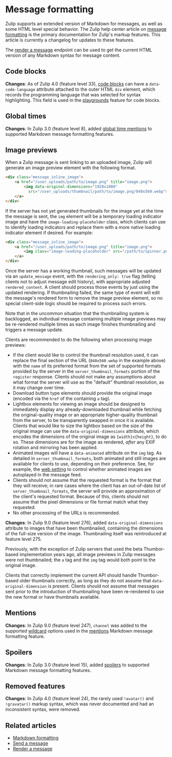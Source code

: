 # Message formatting

Zulip supports an extended version of Markdown for messages, as well as
some HTML level special behavior. The Zulip help center article on [message
formatting](/help/format-your-message-using-markdown) is the primary
documentation for Zulip's markup features. This article is currently a
changelog for updates to these features.

The [render a message](/api/render-message) endpoint can be used to get
the current HTML version of any Markdown syntax for message content.

## Code blocks

**Changes**: As of Zulip 4.0 (feature level 33), [code blocks][help-code]
can have a `data-code-language` attribute attached to the outer HTML
`div` element, which records the programming language that was selected
for syntax highlighting. This field is used in the
[playgrounds][help-playgrounds] feature for code blocks.

## Global times

**Changes**: In Zulip 3.0 (feature level 8), added [global time
mentions][help-global-time] to supported Markdown message formatting
features.

## Image previews

When a Zulip message is sent linking to an uploaded image, Zulip will
generate an image preview element with the following format.

``` html
<div class="message_inline_image">
    <a href="/user_uploads/path/to/image.png" title="image.png">
        <img data-original-dimensions="1920x1080"
          src="/user_uploads/thumbnail/path/to/image.png/840x560.webp">
    </a>
</div>
```

If the server has not yet generated thumbnails for the image yet at
the time the message is sent, the `img` element will be a temporary
loading indicator image and have the `image-loading-placeholder`
class, which clients can use to identify loading indicators and
replace them with a more native loading indicator element if
desired. For example:

``` html
<div class="message_inline_image">
    <a href="/user_uploads/path/to/image.png" title="image.png">
        <img class="image-loading-placeholder" src="/path/to/spinner.png">
    </a>
</div>
```

Once the server has a working thumbnail, such messages will be updated
via an `update_message` event, with the `rendering_only: true` flag
(telling clients not to adjust message edit history), with appropriate
adjusted `rendered_content`. A client should process those events by
just using the updated rendering. If thumbnailing failed, the same
type of event will edit the message's rendered form to remove the
image preview element, so no special client-side logic should be
required to process such errors.

Note that in the uncommon situation that the thumbnailing system is
backlogged, an individual message containing multiple image previews
may be re-rendered multiple times as each image finishes thumbnailing
and triggers a message update.

Clients are recommended to do the following when processing image
previews:

- If the client would like to control the thumbnail resolution used,
  it can replace the final section of the URL (`840x560.webp` in the
  example above) with the `name` of its preferred format from the set
  of supported formats provided by the server in the
  `server_thumbnail_formats` portion of the `register`
  response. Clients should not make any assumptions about what format
  the server will use as the "default" thumbnail resolution, as it may
  change over time.
- Download button type elements should provide the original image
  (encoded via the `href` of the containing `a` tag).
- Lightbox elements for viewing an image should be designed to
  immediately display any already-downloaded thumbnail while fetching
  the original-quality image or an appropriate higher-quality
  thumbnail from the server, to be transparently swapped in once it is
  available. Clients that would like to size the lightbox based on the
  size of the original image can use the `data-original-dimensions`
  attribute, which encodes the dimensions of the original image as
  `{width}x{height}`, to do so.  These dimensions are for the image as
  rendered, _after_ any EXIF rotation and mirroring has been applied.
- Animated images will have a `data-animated` attribute on the `img`
  tag. As detailed in `server_thumbnail_formats`, both animated and
  still images are available for clients to use, depending on their
  preference. See, for example, the [web setting][help-previews]
  to control whether animated images are autoplayed in the message
  feed.
- Clients should not assume that the requested format is the format
  that they will receive; in rare cases where the client has an
  out-of-date list of `server_thumbnail_formats`, the server will
  provide an approximation of the client's requested format.  Because
  of this, clients should not assume that the pixel dimensions or file
  format match what they requested.
- No other processing of the URLs is recommended.

**Changes**: In Zulip 9.0 (feature level 276), added
`data-original-dimensions` attribute to images that have been
thumbnailed, containing the dimensions of the full-size version of the
image. Thumbnailing itself was reintroduced at feature level 275.

Previously, with the exception of Zulip servers that used the beta
Thumbor-based implementation years ago, all image previews in Zulip
messages were not thumbnailed; the `a` tag and the `img` tag would both
point to the original image.

Clients that correctly implement the current API should handle
Thumbor-based older thumbnails correctly, as long as they do not
assume that `data-original-dimension` is present. Clients should not
assume that messages sent prior to the introduction of thumbnailing
have been re-rendered to use the new format or have thumbnails
available.

## Mentions

**Changes**: In Zulip 9.0 (feature level 247), `channel` was added
to the supported [wildcard][help-mention-all] options used in the
[mentions][help-mentions] Markdown message formatting feature.

## Spoilers

**Changes**: In Zulip 3.0 (feature level 15), added
[spoilers][help-spoilers] to supported Markdown message formatting
features.

## Removed features

**Changes**: In Zulip 4.0 (feature level 24), the rarely used `!avatar()`
and `!gravatar()` markup syntax, which was never documented and had an
inconsistent syntax, were removed.

## Related articles

* [Markdown formatting](/help/format-your-message-using-markdown)
* [Send a message](/api/send-message)
* [Render a message](/api/render-message)

[help-code]: /help/code-blocks
[help-playgrounds]: /help/code-blocks#code-playgrounds
[help-spoilers]: /help/spoilers
[help-global-time]: /help/global-times
[help-mentions]: /help/mention-a-user-or-group
[help-mention-all]: /help/mention-a-user-or-group#mention-everyone-on-a-channel
[help-previews]: /help/image-video-and-website-previews#configure-how-animated-images-are-played
